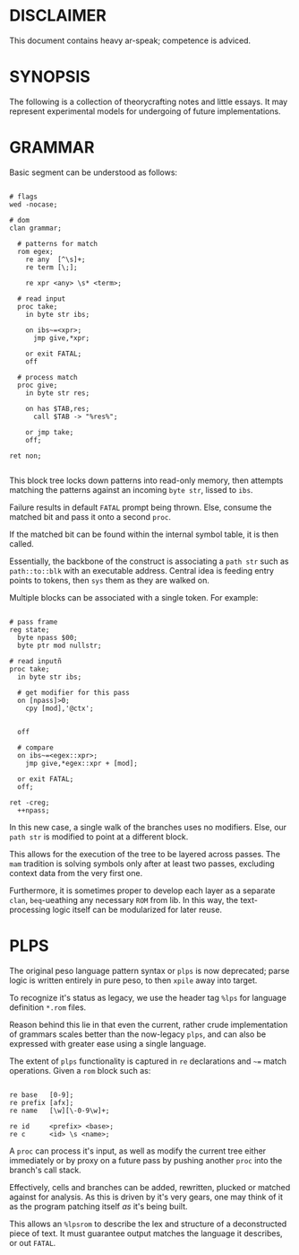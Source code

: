 # DISCLAIMER

This document contains heavy ar-speak; competence is adviced.

# SYNOPSIS

The following is a collection of theorycrafting notes and little essays. It may represent experimental models for undergoing of future implementations.

# GRAMMAR

Basic segment can be understood as follows:

```$

# flags
wed -nocase;

# dom
clan grammar;

  # patterns for match
  rom egex;
    re any  [^\s]+;
    re term [\;];

    re xpr <any> \s* <term>;

  # read input
  proc take;
    in byte str ibs;

    on ibs~=<xpr>;
      jmp give,*xpr;

    or exit FATAL;
    off

  # process match
  proc give;
    in byte str res;

    on has $TAB,res;
      call $TAB -> "%res%";

    or jmp take;
    off;

ret non;


```

This block tree locks down patterns into read-only memory, then attempts matching the patterns against an incoming `byte str`, lissed to `ibs`.

Failure results in default `FATAL` prompt being thrown. Else, consume the matched bit and pass it onto a second `proc`.

If the matched bit can be found within the internal symbol table, it is then called.

Essentially, the backbone of the construct is associating a `path str` such as `path::to::blk` with an executable address. Central idea is feeding entry points to tokens, then `sys` them as they are walked on.

Multiple blocks can be associated with a single token. For example:


```$

# pass frame
reg state;
  byte npass $00;
  byte ptr mod nullstr;

# read inputñ
proc take;
  in byte str ibs;

  # get modifier for this pass
  on [npass]>0;
    cpy [mod],'@ctx';
    
    
  off

  # compare
  on ibs~=<egex::xpr>;
    jmp give,*egex::xpr + [mod];

  or exit FATAL;
  off;

ret -creg;
  ++npass;

```

In this new case, a single walk of the branches uses no modifiers. Else, our `path str` is modified to point at a different block.

This allows for the execution of the tree to be layered across passes. The `mam` tradition is solving symbols only after at least two passes, excluding context data from the very first one.

Furthermore, it is sometimes proper to develop each layer as a separate `clan`, `beq`-ueathing any necessary `ROM` from lib. In this way, the text-processing logic itself can be modularized for later reuse.

# PLPS

The original peso language pattern syntax or `plps` is now deprecated; parse logic is written entirely in pure peso, to then `xpile` away into target.

To recognize it's status as legacy, we use the header tag `%lps` for language definition `*.rom` files.

Reason behind this lie in that even the current, rather crude implementation of grammars scales better than the now-legacy `plps`, and can also be expressed with greater ease using a single language.

The extent of `plps` functionality is captured in `re` declarations and `~=` match operations. Given a `rom` block such as:


```$

re base   [0-9];
re prefix [afx];
re name   [\w][\-0-9\w]+;

re id     <prefix> <base>;
re c      <id> \s <name>;

```

A `proc` can process it's input, as well as modify the current tree either immediately or by proxy on a future pass by pushing another `proc` into the branch's call stack.

Effectively, cells and branches can be added, rewritten, plucked or matched against for analysis. As this is driven by it's very gears, one may think of it as the program patching itself *as* it's being built.

This allows an `%lpsrom` to describe the lex and structure of a deconstructed piece of text. It must guarantee output matches the language it describes, or out `FATAL`.


